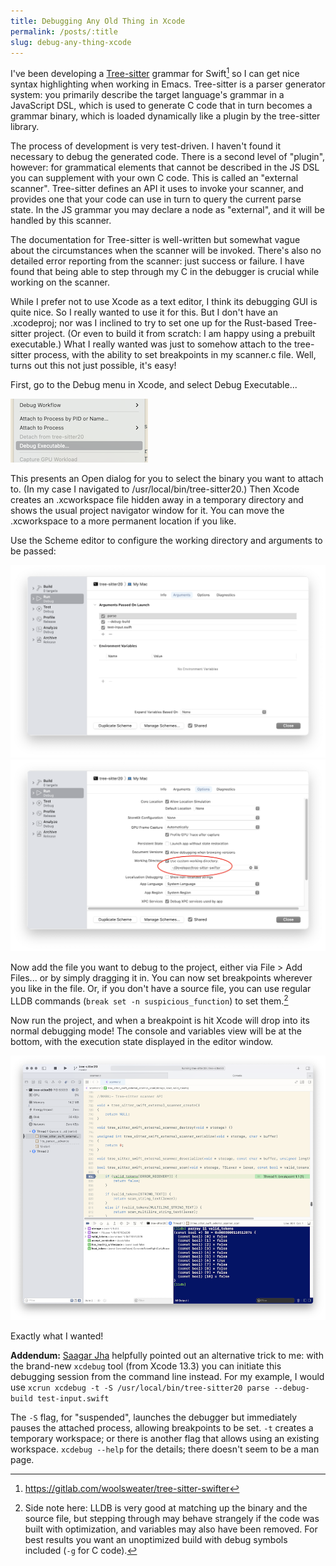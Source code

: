 ```yaml
---
title: Debugging Any Old Thing in Xcode
permalink: /posts/:title
slug: debug-any-thing-xcode
---
```


I've been developing a [Tree-sitter][tree-sitter] grammar for Swift[^1] so I can get nice syntax highlighting when working in Emacs. Tree-sitter is a parser generator system: you primarily describe the target language's grammar in a JavaScript DSL, which is used to generate C code that in turn becomes a grammar binary, which is loaded dynamically like a plugin by the tree-sitter library.

The process of development is very test-driven. I haven't found it necessary to debug the generated code. There is a second level of "plugin", however: for grammatical elements that cannot be described in the JS DSL you can supplement with your own C code. This is called an "external scanner". Tree-sitter defines an API it uses to invoke your scanner, and provides one that your code can use in turn to query the current parse state. In the JS grammar you may declare a node as "external", and it will be handled by this scanner.

The documentation for Tree-sitter is well-written but somewhat vague about the circumstances when the scanner will be invoked. There's also no detailed error reporting from the scanner: just success or failure. I have found that being able to step through my C in the debugger is crucial while working on the scanner.

While I prefer not to use Xcode as a text editor, I think its debugging GUI is quite nice. So I really wanted to use it for this. But I don't have an .xcodeproj; nor was I inclined to try to set one up for the Rust-based Tree-sitter project. (Or even to build it from scratch: I am happy using a prebuilt executable.) What I really wanted was just to somehow attach to the tree-sitter process, with the ability to set breakpoints in my scanner.c file. Well, turns out this not just possible, it's easy! 

First, go to the Debug menu in Xcode, and select Debug Executable...

![Xcode Debug menu selecting the 'Debug Executable...' item][menu]

This presents an Open dialog for you to select the binary you want to attach to. (In my case I navigated to /usr/local/bin/tree-sitter20.) Then Xcode creates an .xcworkspace file hidden away in a temporary directory and shows the usual project navigator window for it. You can move the .xcworkspace to a more permanent location if you like.

Use the Scheme editor to configure the working directory and arguments to be passed:

![Xcode scheme editor, Arguments tab][args]
![Xcode scheme editor, Options tab][working-dir]

Now add the file you want to debug to the project, either via File > Add Files... or by simply dragging it in. You can now set breakpoints wherever you like in the file. Or, if you don't have a source file, you can use regular LLDB commands (`break set -n suspicious_function`) to set them.[^2]

Now run the project, and when a breakpoint is hit Xcode will drop into its normal debugging mode! The console and variables view will be at the bottom, with the execution state displayed in the editor window.

![Xcode project debugging view][project-debug]

Exactly what I wanted!

**Addendum:** [Saagar Jha](https://saagarjha.com/) helpfully pointed out an alternative trick to me: with the brand-new `xcdebug` tool (from Xcode 13.3) you can initiate this debugging session from the command line instead. For my example, I would use `xcrun xcdebug -t -S /usr/local/bin/tree-sitter20 parse --debug-build test-input.swift`

The `-S` flag, for "suspended", launches the debugger but immediately pauses the attached process, allowing  breakpoints to be set. `-t` creates a temporary workspace; or there is another flag that allows using an existing workspace. `xcdebug --help` for the details; there doesn't seem to be a man page.

[^1]:<https://gitlab.com/woolsweater/tree-sitter-swifter>
[^2]: Side note here: LLDB is very good at matching up the binary and the source file, but stepping through may behave strangely if the code was built with optimization, and variables may also have been removed. For best results you want an unoptimized build with debug symbols included (`-g` for C code).

[tree-sitter]:https://tree-sitter.github.io/tree-sitter/

[menu]:../assets/imgs/2022-04-16-menu.png

[args]:../assets/imgs/2022-04-16-args.png

[working-dir]:../assets/imgs/2022-04-16-working-dir.png

[project-debug]:../assets/imgs/2022-04-16-project-debug.png
